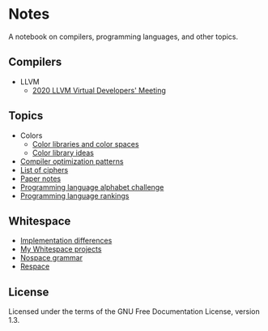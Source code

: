 # Notes

A notebook on compilers, programming languages, and other topics.

## Compilers

- LLVM
  - [2020 LLVM Virtual Developers' Meeting](compilers/llvm/devmtg_2020-10)

## Topics

- Colors
  - [Color libraries and color spaces](topics/colors/color-libraries.md)
  - [Color library ideas](topics/colors/color-lib-ideas.md)
- [Compiler optimization patterns](topics/compiler_optimizations.md)
- [List of ciphers](topics/ciphers.md)
- [Paper notes](topics/papers.md)
- [Programming language alphabet challenge](topics/language_alphabet.md)
- [Programming language rankings](topics/language_rankings.md)

## Whitespace

- [Implementation differences](wspace/differences.md)
- [My Whitespace projects](wspace/projects.md)
- [Nospace grammar](wspace/nospace_grammar.bnf)
- [Respace](wspace/respace.md)

## License

Licensed under the terms of the GNU Free Documentation License, version 1.3.
